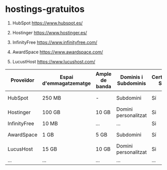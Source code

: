 # hostings-gratuitos

1. HubSpot https://www.hubspot.es/

2. Hostinger https://www.hostinger.es/

3. InfinityFree https://www.infinityfree.com/

4. AwardSpace https://www.awardspace.com/

5. LucustHost https://www.lucushost.com/

| Proveïdor      | Espai d'emmagatzematge | Ample de banda | Dominis i Subdominis  | Certificat SSL | Publicitat | Altres Característiques        |
|----------------|------------------------|----------------|-----------------------|----------------|------------|--------------------------------|
|   HubSpot      | 250 MB                 |    -           | Subdomini             | Sí             | Sí         | Suport per a WordPress         |
|   Hostinger    | 100 GB                 | 10 GB          | Domini personalitzat  | Si             | No         | Base de dades MySQL            |
|   InfinityFree | 10 MB                  | ...            | ...                   | Si             | ...        | ...                            |
|   AwardSpace   | 1 GB                   | 5 GB           | Subdomini             | Sí             | Sí         | Suport per a WordPress         |
|   LucusHost    | 15 GB                  | 10 GB          | Domini personalitzat  | Si             | No         | Base de dades MySQL            |
| ...            | ...                    | ...            | ...                   | ...            | ...        | ...                            |
